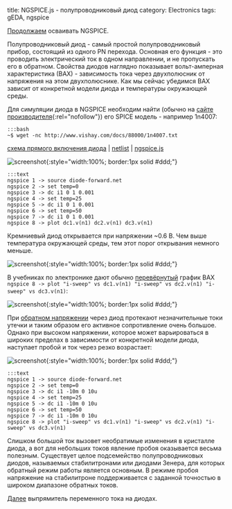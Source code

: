 title: NGSPICE.js - полупроводниковый диод
category: Electronics
tags: gEDA, ngspice

[Продолжаем]({filename}../2016-10-28-ngspice-introduction/2016-10-28-ngspice-introduction.md) осваивать NGSPICE.

Полупроводниковый диод - самый простой полупроводниковый прибор, состоящий из одного PN перехода. Основная его функция - это проводить электрический ток в одном направлении, и не пропускать его в обратном. Свойства диодов наглядно показывает вольт-амперная характеристика (ВАХ) - зависимость тока через двухполюсник от напряжения на этом двухполюснике. Как мы сейчас убедимся ВАХ зависит от конкретной модели диода и температуры окружающей среды.

<!-- 
<a href="{attach}1n4007.txt"></a>
-->

Для симуляции диода в NGSPICE необходим найти (обычно на [сайте производителя](https://www.centralsemi.com/content/engineering/spicemodels/){:rel="nofollow"}) его SPICE модель - например 1n4007:

    :::bash
    ~$ wget -nc http://www.vishay.com/docs/88000/1n4007.txt

[схема прямого включения диода]({attach}diode-forward.sch) | [netlist]({attach}diode-forward.net) | [ngspice.js](https://ngspice.js.org/?gist=e93497542d39976cfcb6df1d193658c3)

![screenshot]({attach}show-img-diode-forward.png){:style="width:100%; border:1px solid #ddd;"}

    :::text
    ngspice 1 -> source diode-forward.net
    ngspice 2 -> set temp=0
    ngspice 3 -> dc i1 0 1 0.001
    ngspice 4 -> set temp=25
    ngspice 5 -> dc i1 0 1 0.001
    ngspice 6 -> set temp=50
    ngspice 7 -> dc i1 0 1 0.001
    ngspice 8 -> plot dc1.v(n1) dc2.v(n1) dc3.v(n1)

Кремниевый диод открывается при напряжении ~0.6 В. Чем выше температура окружающей среды, тем этот порог открывания немного меньше.

![screenshot]({attach}diode-forward-canvas.png){:style="width:100%; border:1px solid #ddd;"}

В учебниках по электронике дают обычно [перевёрнутый](https://ngspice.js.org/?gist=38b99db6363f932c6487c70c84502eb0) график ВАХ ```ngspice 8 -> plot "i-sweep" vs dc1.v(n1) "i-sweep" vs dc2.v(n1) "i-sweep" vs dc3.v(n1)```:

![screenshot]({attach}diode-forward-90-canvas.png){:style="width:100%; border:1px solid #ddd;"}

При [обратном напряжении](https://ngspice.js.org/?gist=31de19f98b10bfad7842b38ad3d99ce9) через диод протекают незначительные токи утечки и таким образом его активное сопротивление очень большое. Однако при высоком напряжении, которое может варьироваться в широких пределах в зависимости от конкретной модели диода, наступает пробой и ток через резко возрастает:

![screenshot]({attach}diode-backward-90-canvas.png){:style="width:100%; border:1px solid #ddd;"}

    :::text
    ngspice 1 -> source diode-forward.net
    ngspice 2 -> set temp=0
    ngspice 3 -> dc i1 -10m 0 10u
    ngspice 4 -> set temp=25
    ngspice 5 -> dc i1 -10m 0 10u
    ngspice 6 -> set temp=50
    ngspice 7 -> dc i1 -10m 0 10u
    ngspice 8 -> plot "i-sweep" vs dc1.v(n1) "i-sweep" vs dc2.v(n1) "i-sweep" vs dc3.v(n1)

Слишком большой ток вызовет необратимые изменения в кристалле диода, а вот для небольших токов явление пробоя оказывается весьма полезным. Существует целое подсемейство полупроводниковых диодов, называемых стабилитронами или диодами Зенера, для которых обратный режим работы является основным. В режиме пробоя напряжение на стабилитроне поддерживается с заданной точностью в широком диапазоне обратных токов.

[Далее]({filename}../2016-11-01-ngspice-rectifier/2016-11-01-ngspice-rectifier.md) выпрямитель переменного тока на диодах. 